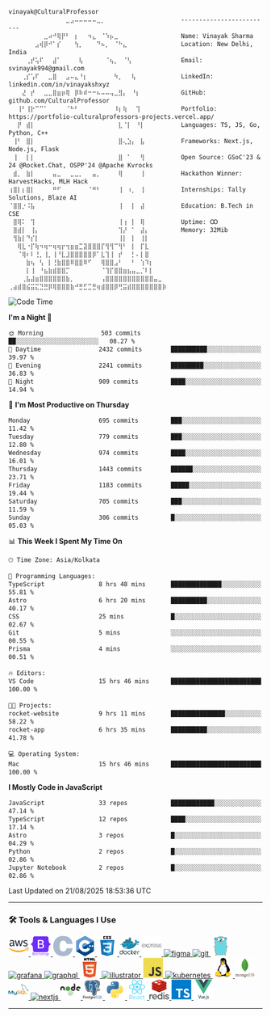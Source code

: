 ```
                                                vinayak@CulturalProfessor 
⠀⠀⠀⠀⠀⠀⠀⠀⠀⠀⠀⠀⠀⣀⣠⠤⠤⠤⠤⠤⣀⡀⠀⠀⠀⠀⠀⠀⠀⠀⠀⠀⠀⠀⠀⠀    ------------------------- 
⠀⠀⠀⠀⠀⠀⠀⠀⣀⠴⠚⢿⡟⠃⠀⡆⠀⠀⠲⣄⠀⠈⠱⡦⣀⠀⠀⠀⠀⠀⠀⠀⠀⠀⠀⠀    Name: Vinayak Sharma
⠀⠀⠀⠀⠀⠀⣠⢾⡿⠚⠁⡎⠀⠀⠀⢳⡀⠀⠀⠀⠙⠦⡀⠀⠈⠓⣄⠀⠀⠀⠀⠀⠀⠀⠀⠀    Location: New Delhi, India
⠀⠀⠀⠀⢀⡞⢥⠏⠀⠀⣼⠁⠀⠀⠀⠀⢧⠀⠀⠀⠀⠀⠈⢦⡀⠀⠈⢣⠀⠀⠀⠀⠀⠀⠀⠀    Email: svinayak994@gmail.com
⠀⠀⠀⢀⡎⢡⠏⠀⠀⣀⣿⠀⠀⣠⠤⣄⠘⡆⠀⠀⠀⠀⠀⠀⠳⡀⠀⠀⢧⠀⠀⠀⠀⠀⠀⠀    LinkedIn: linkedin.com/in/vinayakshxyz
⠀⠀⠀⣜⠀⡞⠀⠀⣀⣀⣿⣶⡶⢿⠀⡿⠷⠾⠒⠒⠦⠤⠤⢤⣀⣻⡄⠀⠘⡆⠀⠀⠀⠀⠀⠀    GitHub: github.com/CulturalProfessor
⠀⠀⢸⠃⢸⡗⠉⠉⠁⠀⠀⠀⠀⠈⠓⠃⠀⠀⠀⠀⠀⠀⠀⠀⠸⡆⢷⠀⠀⢹⠀⠀⠀⠀⠀⠀    Portfolio: https://portfolio-culturalprofessors-projects.vercel.app/
⠀⠀⡟⠀⣾⡇⠀⠀⠀⠀⠀⠀⠀⠀⠀⠀⠀⠀⠀⠀⠀⠀⠀⠀⠀⣇⠈⡇⠀⠘⡇⠀⠀⠀⠀⠀    Languages: TS, JS, Go, Python, C++
⠀⢸⠃⠀⣿⡇⠀⠀⠀⠀⠀⠀⠀⠀⠀⠀⠀⠀⠀⠀⠀⠀⠀⠀⠀⣿⢄⣱⡄⠀⣧⠀⠀⠀⠀⠀    Frameworks: Next.js, Node.js, Flask
⠀⢸⠀⠀⡇⡇⠀⠀⠀⠀⠀⠀⠀⠀⠀⠀⠀⠀⠀⠀⠀⠀⠀⠀⠀⣿⠀⠁⠀⠀⢻⠀⠀⠀⠀⠀    Open Source: GSoC'23 & 24 @Rocket.Chat, OSPP'24 @Apache Kvrocks
⠀⣾⡀⠀⣷⡇⠀⠀⠀⠀⣤⣀⠀⠀⣀⣀⡀⠀⠀⣤⡀⠀⠀⠀⠀⢿⠀⠀⠀⠀⢸⠀⠀⠀⠀⠀    Hackathon Winner: HarvestHacks, MLH Hack
⢰⣿⡇⡆⣿⡇⠀⠀⠀⠀⠛⠋⠀⠀⠀⠀⠀⠀⠈⠛⠃⠀⠀⠀⠀⢸⠀⠰⡀⠀⢸⠀⠀⠀⠀⠀    Internships: Tally Solutions, Blaze AI
⠈⣿⣿⡐⠨⣧⠀⠀⠀⠀⠀⠀⠀⠀⠀⠀⠀⠀⠀⠀⠀⠀⠀⠀⠀⢸⠀⠀⡇⠀⣼⠀⠀⠀⠀⠀    Education: B.Tech in CSE
⠀⣿⢿⠅⠀⢹⠀⠀⠀⠀⠀⠀⠀⠀⠀⠀⠀⠀⠀⠀⠀⠀⠀⠀⠀⢸⢰⠀⡇⠀⢿⠀⠀⠀⠀⠀    Uptime: Ꝏ
⠀⣿⣾⡇⠀⢸⡄⠀⠀⠀⠀⠀⠀⠀⠀⠀⠀⠀⠀⠀⠀⠀⠀⠀⠀⢹⡜⠀⠁⠀⣼⡄⠀⠀⠀⠀    Memory: 32Mib
⠀⢻⣷⡇⠙⡎⡇⠀⠀⠀⠀⠀⠀⠀⠀⠀⠀⠀⠀⠀⠀⠀⠀⠀⠀⢸⡇⠀⡇⠀⢸⡇⠀⠀⠀⠀ 
⠀⠀⢿⣇⠐⡏⢷⠲⢶⠒⢶⢶⡖⢲⣶⣶⣉⣽⣿⣿⣿⡏⢻⢻⠉⢻⠃⠀⡇⠀⡏⣇⠀⠀⠀⠀    
⠀⠀⠈⢿⠆⠇⢘⡀⢸⡀⢸⠘⣇⣸⣿⣿⣿⣿⣿⡿⠁⣇⢹⢸⠀⡞⠀⠀⡃⠄⡇⣿⠀⠀⠀⠀
⠀⠀⠀⠀⣷⢦⠀⢣⠀⡇⢘⣷⣿⣿⠿⣿⣿⠿⠋⠀⠀⢿⣿⣿⣠⠃⠀⠀⠃⠀⢱⠹⡆⠀⠀⠀                             
⠀⠀⠀⠀⡇⢸⠀⠘⣦⣷⣾⣿⣿⡉⠀⠀⠀⠀⠀⠀⠀⠈⢹⡏⣿⣿⣶⣦⣤⣀⡈⠇⡇⠀⠀⠀                             
⠀⠀⠀⢀⣧⣼⣶⣿⣿⣿⣿⣿⣿⣷⡀⠀⠀⠀⠀⠀⠀⢠⣿⣿⣿⣿⣿⣿⣿⣿⣿⣿⣿⣤⣀⠀
⢀⣴⣾⣿⣮⣭⣍⣙⣛⡿⢿⣿⣿⣿⣷⠚⣛⣋⣉⣛⢶⣾⣿⣿⡿⢛⣭⣾⣿⣿⣿⣿⣿⣿⣿⡷ 
```


<!--START_SECTION:waka-->
![Code Time](http://img.shields.io/badge/Code%20Time-1%2C462%20hrs%2028%20mins-blue)

**I'm a Night 🦉** 

```text
🌞 Morning                503 commits         ██░░░░░░░░░░░░░░░░░░░░░░░   08.27 % 
🌆 Daytime                2432 commits        ██████████░░░░░░░░░░░░░░░   39.97 % 
🌃 Evening                2241 commits        █████████░░░░░░░░░░░░░░░░   36.83 % 
🌙 Night                  909 commits         ████░░░░░░░░░░░░░░░░░░░░░   14.94 % 
```
📅 **I'm Most Productive on Thursday** 

```text
Monday                   695 commits         ███░░░░░░░░░░░░░░░░░░░░░░   11.42 % 
Tuesday                  779 commits         ███░░░░░░░░░░░░░░░░░░░░░░   12.80 % 
Wednesday                974 commits         ████░░░░░░░░░░░░░░░░░░░░░   16.01 % 
Thursday                 1443 commits        ██████░░░░░░░░░░░░░░░░░░░   23.71 % 
Friday                   1183 commits        █████░░░░░░░░░░░░░░░░░░░░   19.44 % 
Saturday                 705 commits         ███░░░░░░░░░░░░░░░░░░░░░░   11.59 % 
Sunday                   306 commits         █░░░░░░░░░░░░░░░░░░░░░░░░   05.03 % 
```


📊 **This Week I Spent My Time On** 

```text
🕑︎ Time Zone: Asia/Kolkata

💬 Programming Languages: 
TypeScript               8 hrs 48 mins       ██████████████░░░░░░░░░░░   55.81 % 
Astro                    6 hrs 20 mins       ██████████░░░░░░░░░░░░░░░   40.17 % 
CSS                      25 mins             █░░░░░░░░░░░░░░░░░░░░░░░░   02.67 % 
Git                      5 mins              ░░░░░░░░░░░░░░░░░░░░░░░░░   00.55 % 
Prisma                   4 mins              ░░░░░░░░░░░░░░░░░░░░░░░░░   00.51 % 

🔥 Editors: 
VS Code                  15 hrs 46 mins      █████████████████████████   100.00 % 

🐱‍💻 Projects: 
rocket-website           9 hrs 11 mins       ███████████████░░░░░░░░░░   58.22 % 
rocket-app               6 hrs 35 mins       ██████████░░░░░░░░░░░░░░░   41.78 % 

💻 Operating System: 
Mac                      15 hrs 46 mins      █████████████████████████   100.00 % 
```

**I Mostly Code in JavaScript** 

```text
JavaScript               33 repos            ████████████░░░░░░░░░░░░░   47.14 % 
TypeScript               12 repos            ████░░░░░░░░░░░░░░░░░░░░░   17.14 % 
Astro                    3 repos             █░░░░░░░░░░░░░░░░░░░░░░░░   04.29 % 
Python                   2 repos             █░░░░░░░░░░░░░░░░░░░░░░░░   02.86 % 
Jupyter Notebook         2 repos             █░░░░░░░░░░░░░░░░░░░░░░░░   02.86 % 
```




 Last Updated on 21/08/2025 18:53:36 UTC
<!--END_SECTION:waka-->

---

### 🛠️ Tools & Languages I Use
<p align="left"> <a href="https://aws.amazon.com" target="_blank" rel="noreferrer"> <img src="https://raw.githubusercontent.com/devicons/devicon/master/icons/amazonwebservices/amazonwebservices-original-wordmark.svg" alt="aws" width="40" height="40"/> </a> <a href="https://getbootstrap.com" target="_blank" rel="noreferrer"> <img src="https://raw.githubusercontent.com/devicons/devicon/master/icons/bootstrap/bootstrap-plain-wordmark.svg" alt="bootstrap" width="40" height="40"/> </a> <a href="https://www.cprogramming.com/" target="_blank" rel="noreferrer"> <img src="https://raw.githubusercontent.com/devicons/devicon/master/icons/c/c-original.svg" alt="c" width="40" height="40"/> </a> <a href="https://www.w3schools.com/cpp/" target="_blank" rel="noreferrer"> <img src="https://raw.githubusercontent.com/devicons/devicon/master/icons/cplusplus/cplusplus-original.svg" alt="cplusplus" width="40" height="40"/> </a> <a href="https://www.w3schools.com/css/" target="_blank" rel="noreferrer"> <img src="https://raw.githubusercontent.com/devicons/devicon/master/icons/css3/css3-original-wordmark.svg" alt="css3" width="40" height="40"/> </a> <a href="https://www.docker.com/" target="_blank" rel="noreferrer"> <img src="https://raw.githubusercontent.com/devicons/devicon/master/icons/docker/docker-original-wordmark.svg" alt="docker" width="40" height="40"/> </a> <a href="https://expressjs.com" target="_blank" rel="noreferrer"> <img src="https://raw.githubusercontent.com/devicons/devicon/master/icons/express/express-original-wordmark.svg" alt="express" width="40" height="40"/> </a> <a href="https://www.figma.com/" target="_blank" rel="noreferrer"> <img src="https://www.vectorlogo.zone/logos/figma/figma-icon.svg" alt="figma" width="40" height="40"/> </a> <a href="https://git-scm.com/" target="_blank" rel="noreferrer"> <img src="https://www.vectorlogo.zone/logos/git-scm/git-scm-icon.svg" alt="git" width="40" height="40"/> </a> <a href="https://golang.org" target="_blank" rel="noreferrer"> <img src="https://raw.githubusercontent.com/devicons/devicon/master/icons/go/go-original.svg" alt="go" width="40" height="40"/> </a> <a href="https://grafana.com" target="_blank" rel="noreferrer"> <img src="https://www.vectorlogo.zone/logos/grafana/grafana-icon.svg" alt="grafana" width="40" height="40"/> </a> <a href="https://graphql.org" target="_blank" rel="noreferrer"> <img src="https://www.vectorlogo.zone/logos/graphql/graphql-icon.svg" alt="graphql" width="40" height="40"/> </a> <a href="https://www.w3.org/html/" target="_blank" rel="noreferrer"> <img src="https://raw.githubusercontent.com/devicons/devicon/master/icons/html5/html5-original-wordmark.svg" alt="html5" width="40" height="40"/> </a> <a href="https://www.adobe.com/in/products/illustrator.html" target="_blank" rel="noreferrer"> <img src="https://www.vectorlogo.zone/logos/adobe_illustrator/adobe_illustrator-icon.svg" alt="illustrator" width="40" height="40"/> </a> <a href="https://developer.mozilla.org/en-US/docs/Web/JavaScript" target="_blank" rel="noreferrer"> <img src="https://raw.githubusercontent.com/devicons/devicon/master/icons/javascript/javascript-original.svg" alt="javascript" width="40" height="40"/> </a> <a href="https://kubernetes.io" target="_blank" rel="noreferrer"> <img src="https://www.vectorlogo.zone/logos/kubernetes/kubernetes-icon.svg" alt="kubernetes" width="40" height="40"/> </a> <a href="https://www.linux.org/" target="_blank" rel="noreferrer"> <img src="https://raw.githubusercontent.com/devicons/devicon/master/icons/linux/linux-original.svg" alt="linux" width="40" height="40"/> </a> <a href="https://www.mongodb.com/" target="_blank" rel="noreferrer"> <img src="https://raw.githubusercontent.com/devicons/devicon/master/icons/mongodb/mongodb-original-wordmark.svg" alt="mongodb" width="40" height="40"/> </a> <a href="https://www.mysql.com/" target="_blank" rel="noreferrer"> <img src="https://raw.githubusercontent.com/devicons/devicon/master/icons/mysql/mysql-original-wordmark.svg" alt="mysql" width="40" height="40"/> </a> <a href="https://nextjs.org/" target="_blank" rel="noreferrer"> <img src="https://cdn.worldvectorlogo.com/logos/nextjs-2.svg" alt="nextjs" width="40" height="40"/> </a> <a href="https://nodejs.org" target="_blank" rel="noreferrer"> <img src="https://raw.githubusercontent.com/devicons/devicon/master/icons/nodejs/nodejs-original-wordmark.svg" alt="nodejs" width="40" height="40"/> </a> <a href="https://www.postgresql.org" target="_blank" rel="noreferrer"> <img src="https://raw.githubusercontent.com/devicons/devicon/master/icons/postgresql/postgresql-original-wordmark.svg" alt="postgresql" width="40" height="40"/> </a> <a href="https://www.python.org" target="_blank" rel="noreferrer"> <img src="https://raw.githubusercontent.com/devicons/devicon/master/icons/python/python-original.svg" alt="python" width="40" height="40"/> </a> <a href="https://reactjs.org/" target="_blank" rel="noreferrer"> <img src="https://raw.githubusercontent.com/devicons/devicon/master/icons/react/react-original-wordmark.svg" alt="react" width="40" height="40"/> </a> <a href="https://redis.io" target="_blank" rel="noreferrer"> <img src="https://raw.githubusercontent.com/devicons/devicon/master/icons/redis/redis-original-wordmark.svg" alt="redis" width="40" height="40"/> </a> <a href="https://www.typescriptlang.org/" target="_blank" rel="noreferrer"> <img src="https://raw.githubusercontent.com/devicons/devicon/master/icons/typescript/typescript-original.svg" alt="typescript" width="40" height="40"/> </a> <a href="https://vuejs.org/" target="_blank" rel="noreferrer"> <img src="https://raw.githubusercontent.com/devicons/devicon/master/icons/vuejs/vuejs-original-wordmark.svg" alt="vuejs" width="40" height="40"/> </a> </p>

---
